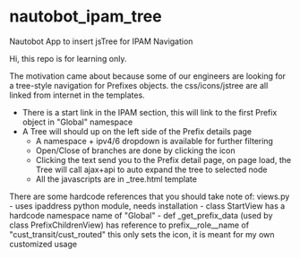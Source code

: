 # nautobot_ipam_tree
Nautobot App to insert jsTree for IPAM Navigation

Hi, this repo is for learning only.

The motivation came about because some of our engineers are looking for a tree-style navigation for Prefixes objects.
the css/icons/jstree are all linked from internet in the templates.

  - There is a start link in the IPAM section, this will link to the first Prefix object in "Global" namespace
  - A Tree will should up on the left side of the Prefix details page
    - A namespace + ipv4/6 dropdown is available for further filtering
    - Open/Close of branches are done by clicking the icon
    - Clicking the text send you to the Prefix detail page, on page load, the Tree will call ajax+api to auto expand the tree to selected node
    - All the javascripts are in _tree.html template

There are some hardcode references that you should take note of:
views.py
	- uses ipaddress python module, needs installation
	- class StartView has a hardcode namespace name of "Global"
	- def _get_prefix_data (used by class PrefixChildrenView) has reference to prefix__role__name of "cust_transit/cust_routed"
		this only sets the icon, it is meant for my own customized usage

